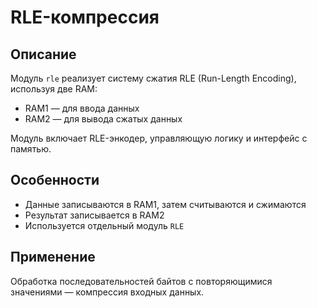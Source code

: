 # RLE-компрессия

## Описание
Модуль `rle` реализует систему сжатия RLE (Run-Length Encoding), используя две RAM:
- RAM1 — для ввода данных
- RAM2 — для вывода сжатых данных

Модуль включает RLE-энкодер, управляющую логику и интерфейс с памятью.

## Особенности
- Данные записываются в RAM1, затем считываются и сжимаются
- Результат записывается в RAM2
- Используется отдельный модуль `RLE`

## Применение
Обработка последовательностей байтов с повторяющимися значениями — компрессия входных данных.
